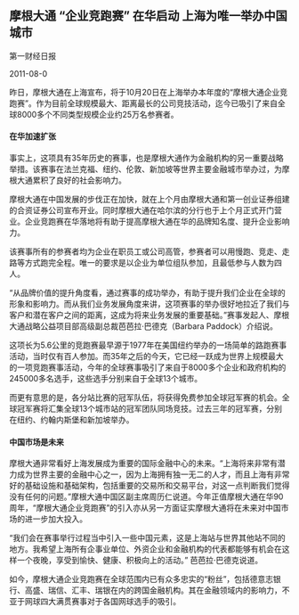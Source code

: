 ## 摩根大通 “企业竞跑赛” 在华启动 上海为唯一举办中国城市

第一财经日报

2011-08-0

昨日，摩根大通在上海宣布，将于10月20日在上海举办本年度的“摩根大通企业竞跑赛”。作为目前全球规模最大、距离最长的公司竞技活动，迄今已吸引了来自全球8000多个不同类型规模企业约25万名参赛者。

#### 在华加速扩张

事实上，这项具有35年历史的赛事，也是摩根大通作为金融机构的另一重要战略举措。该赛事在法兰克福、纽约、伦敦、新加坡等世界主要金融城市举办过，为摩根大通累积了良好的社会影响力。

摩根大通在中国发展的步伐正在加快，就在上个月由摩根大通和第一创业证券组建的合资证券公司宣布开业。同时摩根大通在哈尔滨的分行也于上个月正式开门营业。企业竞跑赛在华落地将有助于提高摩根大通在华的品牌知名度、提升企业影响力。

该赛事所有的参赛者均为企业在职员工或公司高管，参赛者可以用慢跑、竞走、走路等方式跑完全程。唯一的要求是以企业为单位组队参加，且最低参与人数为四人。


“从品牌价值的提升角度看，通过赛事的成功举办，有助于提升我们企业在全球的形象和影响力。而从我们业务发展角度来讲，这项赛事的举办很好地拉近了我们与客户和潜在客户之间的距离，这成为将来业务发展的重要基础。”赛事发起人、摩根大通战略公益项目部高级副总裁芭芭拉·巴德克（Barbara Paddock）介绍说。

这项长为5.6公里的竞跑赛最早源于1977年在美国纽约举办的一场简单的路跑赛事活动，当时仅有百人参加。而35年之后的今天，它已经一跃成为世界上规模最大的一项竞跑赛事活动，今年的全球赛事吸引了来自于8000多个企业和政府机构的245000多名选手，这些选手分别来自于全球13个城市。

而更有意思的是，各分站比赛的冠军队伍，将获得免费参加全球冠军赛的机会。全球冠军赛将汇集全球13个城市站的冠军团队同场竞技。过去三年的冠军赛，分别在纽约、约翰内斯堡和新加坡举办。

#### 中国市场是未来

摩根大通非常看好上海发展成为重要的国际金融中心的未来。“上海将来非常有潜力成为世界主要的金融中心之一，因为上海拥有独一无二的人才，而且上海有非常好的基础设施和基础架构，包括重要的交易所和交易平台，对这一点判断我们觉得没有任何的问题。”摩根大通中国区副主席周历仁说道。今年正值摩根大通在华90周年，“摩根大通企业竞跑赛”的引入亦从另一方面证实摩根大通将在未来对中国市场的进一步加大投入。

“我们会在赛事举行过程当中引入一些中国元素，这是上海站与世界其他站不同的地方。我希望上海所有企事业单位、外资企业和金融机构的代表都能够有机会在这样一个夜晚，享受到愉快、健康、积极向上的活动。” 芭芭拉·巴德克说道。

如今，摩根大通企业竞跑赛在全球范围内已有众多忠实的“粉丝”，包括德意志银行、高盛、瑞信、汇丰、瑞银在内的跨国金融机构。其在金融领域内的影响力，不亚于网球四大满贯赛事对于各国网球选手的吸引。
